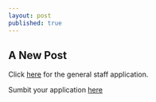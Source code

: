 ```yaml
---
layout: post
published: true
---
```

## A New Post

Click [here](https://docs.google.com/document/d/1DZwTvaGfVbbMzlpX1u2ylCrL7YVeBP0bASNu35EpmBI/edit?fbclid=IwAR2eWyMzlsxbur6_He0_Kz9-mbK171IMgQu2c-aTFrgBF2ERb7Q70Ff5nH4) for the general staff application.

Sumbit your application [here](https://docs.google.com/forms/d/e/1FAIpQLSe24orez7ai1nusljeaW_TeBxDQsm3FtQDoBMX62nqpwCi3WA/viewform)
